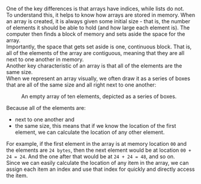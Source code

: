 <!-- wp:paragraph -->
<p>One of the key differences is that arrays have indices, while lists do not.<br>To understand this, it helps to know how arrays are stored in memory. When an array is created, it is always given some initial size - that is, the number of elements it should be able to hold (and how large each element is). The computer then finds a block of memory and sets aside the space for the array.<br>Importantly, the space that gets set aside is one, continuous block. That is, all of the elements of the array are contiguous, meaning that they are all next to one another in memory.<br>Another key characteristic of an array is that all of the elements are the same size.<br>When we represent an array visually, we often draw it as a series of boxes that are all of the same size and all right next to one another:</p>
<!-- /wp:paragraph -->

<!-- wp:image {"align":"center","id":154,"sizeSlug":"large"} -->
<div class="wp-block-image"><figure class="aligncenter size-large"><img src="https://www.michaljanczyk.com/wp-content/uploads/2020/10/arr.png" alt="" class="wp-image-154"/><figcaption>An empty array of ten elements, depicted as a series of boxes.</figcaption></figure></div>
<!-- /wp:image -->

<!-- wp:paragraph -->
<p>Because all of the elements are:</p>
<!-- /wp:paragraph -->

<!-- wp:list -->
<ul><li>next to one another and</li><li>the same size, this means that if we know the location of the first element, we can calculate the location of any other element.</li></ul>
<!-- /wp:list -->

<!-- wp:paragraph -->
<p>For example, if the first element in the array is at memory location <code>00</code> and the elements are <code>24 bytes</code>, then the next element would be at location <code>00 + 24 = 24</code>. And the one after that would be at <code>24 + 24 = 48</code>, and so on.<br>Since we can easily calculate the location of any item in the array, we can assign each item an index and use that index for quickly and directly access the item.</p>
<!-- /wp:paragraph -->
